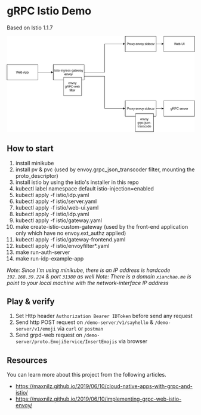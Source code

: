 # gRPC Istio Demo

Based on Istio 1.1.7

![Deployment Diagram](deployment.png?raw=true "Deployment Diagram")

## How to start

1. install minikube
2. install pv & pvc (used by envoy.grpc_json_transcoder filter, mounting the proto_descriptor)
3. install istio by using the istio's installer in this repo
4. kubectl label namespace default istio-injection=enabled
5. kubectl apply -f istio/idp.yaml
6. kubectl apply -f istio/server.yaml
7. kubectl apply -f istio/web-ui.yaml
8. kubectl apply -f istio/idp.yaml
9. kubectl apply -f istio/gateway.yaml
10. make create-istio-custom-gateway (used by the front-end application only which have no envoy.ext_authz applied)
11. kubectl apply -f istio/gateway-frontend.yaml
12. kubectl apply -f istio/envoyfilter*.yaml
13. make run-auth-server
14. make run-idp-example-app

*Note: Since I'm using minikube, there is an IP address is hardcode `192.168.39.224` & port `31380` as well*
*Note: There is a domain `xianchao.me` is point to your local machine with the network-interface IP address*

## Play & verify
1. Set Http header `Authorization Bearer IDToken` before send any request
2. Send http POST request on `/demo-server/v1/sayhello` & `/demo-server/v1/emoji` via `curl` or `postman`
3. Send grpd-web request on `/demo-server/proto.EmojiService/InsertEmojis` via browser

## Resources

You can learn more about this project from the following articles.

* https://maxnilz.github.io/2019/06/10/cloud-native-apps-with-grpc-and-istio/
* https://maxnilz.github.io/2019/06/10/implementing-grpc-web-istio-envoy/

